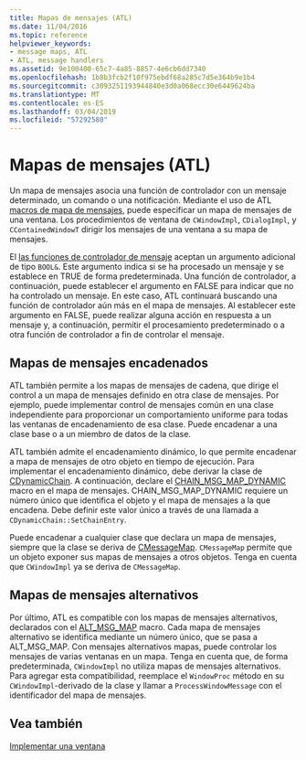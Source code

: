```yaml
---
title: Mapas de mensajes (ATL)
ms.date: 11/04/2016
ms.topic: reference
helpviewer_keywords:
- message maps, ATL
- ATL, message handlers
ms.assetid: 9e100400-65c7-4a85-8857-4e6cb6dd7340
ms.openlocfilehash: 1b8b3fcb2f10f975ebdf68a285c7d5e364b9e1b4
ms.sourcegitcommit: c3093251193944840e3d0a068ecc30e6449624ba
ms.translationtype: MT
ms.contentlocale: es-ES
ms.lasthandoff: 03/04/2019
ms.locfileid: "57292580"
---
```

# <a name="message-maps-atl"></a>Mapas de mensajes (ATL)

Un mapa de mensajes asocia una función de controlador con un mensaje determinado, un comando o una notificación. Mediante el uso de ATL [macros de mapa de mensajes](../atl/reference/message-map-macros-atl.md), puede especificar un mapa de mensajes de una ventana. Los procedimientos de ventana de `CWindowImpl`, `CDialogImpl`, y `CContainedWindowT` dirigir los mensajes de una ventana a su mapa de mensajes.

El [las funciones de controlador de mensaje](../atl/message-handler-functions.md) aceptan un argumento adicional de tipo `BOOL&`. Este argumento indica si se ha procesado un mensaje y se establece en TRUE de forma predeterminada. Una función de controlador, a continuación, puede establecer el argumento en FALSE para indicar que no ha controlado un mensaje. En este caso, ATL continuará buscando una función de controlador aún más en el mapa de mensajes. Al establecer este argumento en FALSE, puede realizar alguna acción en respuesta a un mensaje y, a continuación, permitir el procesamiento predeterminado o a otra función de controlador a fin de controlar el mensaje.

## <a name="chained-message-maps"></a>Mapas de mensajes encadenados

ATL también permite a los mapas de mensajes de cadena, que dirige el control a un mapa de mensajes definido en otra clase de mensajes. Por ejemplo, puede implementar control de mensajes común en una clase independiente para proporcionar un comportamiento uniforme para todas las ventanas de encadenamiento de esa clase. Puede encadenar a una clase base o a un miembro de datos de la clase.

ATL también admite el encadenamiento dinámico, lo que permite encadenar a mapa de mensajes de otro objeto en tiempo de ejecución. Para implementar el encadenamiento dinámico, debe derivar la clase de [CDynamicChain](../atl/reference/cdynamicchain-class.md). A continuación, declare el [CHAIN_MSG_MAP_DYNAMIC](reference/message-map-macros-atl.md#chain_msg_map_dynamic) macro en el mapa de mensajes. CHAIN_MSG_MAP_DYNAMIC requiere un número único que identifica el objeto y el mapa de mensajes a la que encadena. Debe definir este valor único a través de una llamada a `CDynamicChain::SetChainEntry`.

Puede encadenar a cualquier clase que declara un mapa de mensajes, siempre que la clase se deriva de [CMessageMap](../atl/reference/cmessagemap-class.md). `CMessageMap` permite que un objeto exponer sus mapas de mensajes a otros objetos. Tenga en cuenta que `CWindowImpl` ya se deriva de `CMessageMap`.

## <a name="alternate-message-maps"></a>Mapas de mensajes alternativos

Por último, ATL es compatible con los mapas de mensajes alternativos, declarados con el [ALT_MSG_MAP](reference/message-map-macros-atl.md#alt_msg_map) macro. Cada mapa de mensajes alternativo se identifica mediante un número único, que se pasa a ALT_MSG_MAP. Con mensajes alternativos mapas, puede controlar los mensajes de varias ventanas en un mapa. Tenga en cuenta que, de forma predeterminada, `CWindowImpl` no utiliza mapas de mensajes alternativos. Para agregar esta compatibilidad, reemplace el `WindowProc` método en su `CWindowImpl`-derivado de la clase y llamar a `ProcessWindowMessage` con el identificador del mapa de mensajes.

## <a name="see-also"></a>Vea también

[Implementar una ventana](../atl/implementing-a-window.md)
